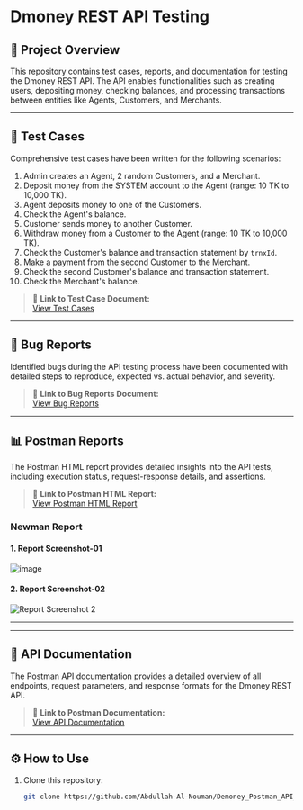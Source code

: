 # Dmoney REST API Testing

## 📄 Project Overview
This repository contains test cases, reports, and documentation for testing the Dmoney REST API. The API enables functionalities such as creating users, depositing money, checking balances, and processing transactions between entities like Agents, Customers, and Merchants.

---

## 📝 Test Cases
Comprehensive test cases have been written for the following scenarios:

1. Admin creates an Agent, 2 random Customers, and a Merchant.
2. Deposit money from the SYSTEM account to the Agent (range: 10 TK to 10,000 TK).
3. Agent deposits money to one of the Customers.
4. Check the Agent's balance.
5. Customer sends money to another Customer.
6. Withdraw money from a Customer to the Agent (range: 10 TK to 10,000 TK).
7. Check the Customer's balance and transaction statement by `trnxId`.
8. Make a payment from the second Customer to the Merchant.
9. Check the second Customer's balance and transaction statement.
10. Check the Merchant's balance.

> 📌 **Link to Test Case Document:**  
[View Test Cases]([./path-to-your-test-cases-document](https://docs.google.com/spreadsheets/d/1hg1lb3_okQ9zDZL-hS0WJI5M96OYMne5/edit?usp=drive_link&ouid=111352479357986755938&rtpof=true&sd=true))

---

## 🐞 Bug Reports
Identified bugs during the API testing process have been documented with detailed steps to reproduce, expected vs. actual behavior, and severity.

> 📌 **Link to Bug Reports Document:**  
[View Bug Reports](https://docs.google.com/spreadsheets/d/1xJvSnm76aVPFB9VuIiZV4dz8zkhELzpI/edit?usp=drive_link&ouid=111352479357986755938&rtpof=true&sd=true)

---

## 📊 Postman Reports
The Postman HTML report provides detailed insights into the API tests, including execution status, request-response details, and assertions.

> 📌 **Link to Postman HTML Report:**  
[View Postman HTML Report](https://drive.google.com/file/d/1JpFK5w8VMG0EaZYjOCs-K9IAM6PY8feO/view?usp=drive_link)


### **Newman Report**

#### **1. Report Screenshot-01**
![image](https://github.com/user-attachments/assets/aac37b83-4a54-479a-91d1-a60c9a7a12cf)


#### **2. Report Screenshot-02**
![Report Screenshot 2](https://github.com/user-attachments/assets/a08c0584-0038-4cba-8dd0-f53743fe31be)




---



---

## 📘 API Documentation
The Postman API documentation provides a detailed overview of all endpoints, request parameters, and response formats for the Dmoney REST API.

> 📌 **Link to Postman Documentation:**  
[View API Documentation](https://documenter.getpostman.com/view/39862330/2sAYBXDBjE)

---

## ⚙️ How to Use
1. Clone this repository:
   ```bash
   git clone https://github.com/Abdullah-Al-Nouman/Demoney_Postman_API_Testing.git

